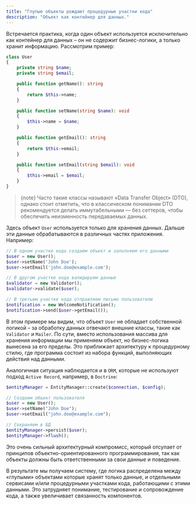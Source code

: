 ```yaml
---
title: "Глупые объекты рождают процедурные участки кода"
description: "Объект как контейнер для данных."
---
```


Встречается практика, когда один объект используется исключительно как контейнер для данных – он
не содержит бизнес-логики, а только хранит информацию. Рассмотрим пример:

```php
class User
{
    private string $name;
    private string $email;

    public function getName(): string
    {
        return $this->name;
    }

    public function setName(string $name): void
    {
        $this->name = $name;
    }

    public function getEmail(): string
    {
        return $this->email;
    }

    public function setEmail(string $email): void
    {
        $this->email = $email;
    }
}
```

> {note} Часто такие классы называют «Data Transfer Object» (DTO), однако стоит отметить, что в классическом понимании DTO рекомендуется делать иммутабельными — без сеттеров, чтобы обеспечить неизменность передаваемых данных.

Здесь объект `User` используется только для хранения данных.
Дальше эти данные обрабатываются в различных частях приложения. Например:

```php
// В одном участке кода создаем объект и заполняем его данными
$user = new User();
$user->setName('John Doe');
$user->setEmail('john.doe@example.com');

// В другом участке кода валидируем данные
$validator = new Validator();
$validator->validate($user);

// В третьем участке кода отправляем письмо пользователю
$notification = new WelcomeNotification();
$notification->send($user->getEmail());
```

В этом примере мы видим, что объект `User` не обладает собственной логикой – за обработку данных отвечают внешние
классы, такие как `Validator` и `Mailer`. По сути, вместо использования массива для хранения информации мы применяем
объект, но бизнес-логика вынесена за его пределы. Это приближает архитектуру к процедурному стилю, где программа состоит
из набора функций, выполняющих действия над данными.

Аналогичная ситуация наблюдается и в `ORM`, которые не используют подход `Active Record`, например, в `Doctrine`:

```php
$entityManager = EntityManager::create($connection, $config);

// Создаем объект пользователя
$user = new User();
$user->setName("John Doe");
$user->setEmail("john.doe@example.com");

// Сохраняем в БД
$entityManager->persist($user);
$entityManager->flush();
```

Это очень сильный архитектурный компромисс, который отсупает от принципов объектно-ориентированного программирования, так как объекты должны быть ответственными за
свои данные и поведение.

В результате мы получаем систему, где логика распределена между «глупыми» объектами которые хранят только данные, и отдельными сервисами и/или процедурными участками кода, работающими с этими данными. Это затрудняет понимание, тестирование и сопровождение кода, а также увеличивает связанность компонентов. 



